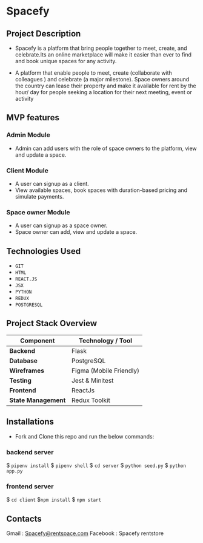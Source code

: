 # Spacefy
## Project Description
* Spacefy is a platform that bring people together to meet, create, and celebrate.Its an online marketplace will make it easier than ever to find and book unique spaces for any activity.

* A platform that enable people to meet, create (collaborate with colleagues ) and celebrate (a major milestone). 
Space owners around the country can lease their property and make it available for rent by the hour/ day for people seeking a location for their next meeting, event or activity

##  MVP features
### Admin Module
   * Admin can add users with the role of space owners to the platform, view and update a space.
### Client Module
  * A user can signup as a client.
  * View available spaces, book spaces with duration-based pricing and simulate payments.
### Space owner Module
  * A user can signup as a space owner.
  * Space owner can add, view and update a space. 

## Technologies Used
* `GIT`
* `HTML`
* `REACT.JS`
* `JSX`
* `PYTHON`
* `REDUX`
* `POSTGRESQL`
## Project Stack Overview

| Component         | Technology / Tool         |
|-------------------|---------------------------|
| **Backend**       | Flask                     |
| **Database**      | PostgreSQL                |
| **Wireframes**    | Figma (Mobile Friendly)   |
| **Testing**       | Jest & Minitest            |
| **Frontend**      | ReactJs                   |
| **State Management** | Redux Toolkit          |

## Installations
* Fork and Clone this repo and run the below commands:
### backend server
$ `pipenv install`
$ `pipenv shell`
$ `cd server`
$ `python seed.py`
$ `python app.py`

### frontend server
$ `cd client` 
$`npm install`
$ `npm start`

## Contacts
Gmail : Spacefy@rentspace.com
Facebook : Spacefy rentstore
